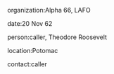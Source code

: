 organization:Alpha 66, LAFO

date:20 Nov 62

person:caller, Theodore Roosevelt

location:Potomac

contact:caller


